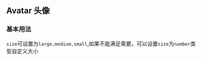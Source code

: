 <div class="demo-header">
<p class="overviewicon">
  <span class="wapi-ui-avatar wapi-form-user"/>
</p>

## Avatar 头像

<mobile-uxlink widget-name="Avatar"></mobile-uxlink>
</div>

### 基本用法

`size`可设置为`large,medium,small`,如果不能满足需要，可以设置`size`为`number`类型自定义大小
<mobile-view link="avatar/avatar-size"></mobile-view>

<br>
